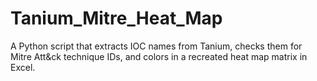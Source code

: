 # Tanium_Mitre_Heat_Map
A Python script that extracts IOC names from Tanium, checks them for Mitre Att&amp;ck technique IDs, and colors in a recreated heat map matrix in Excel.
